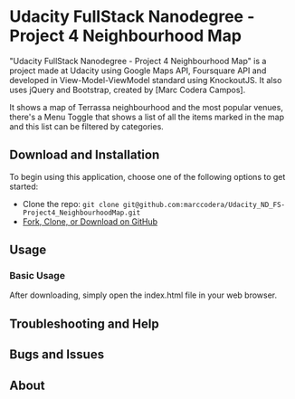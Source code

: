 # Udacity FullStack Nanodegree - Project 4 Neighbourhood Map

"Udacity FullStack Nanodegree - Project 4 Neighbourhood Map" is a project made at Udacity using Google Maps API, Foursquare API and developed in View-Model-ViewModel standard using KnockoutJS. It also uses jQuery and Bootstrap, created by [Marc Codera Campos].

It shows a map of Terrassa neighbourhood and the most popular venues, there's a Menu Toggle that shows a list of all the items marked in the map and this list can be filtered by categories.


## Download and Installation

To begin using this application, choose one of the following options to get started:
* Clone the repo: `git clone git@github.com:marccodera/Udacity_ND_FS-Project4_NeighbourhoodMap.git`
* [Fork, Clone, or Download on GitHub](git@github.com:marccodera/Udacity_ND_FS-Project4_NeighbourhoodMap.git)

## Usage

### Basic Usage

After downloading, simply open the index.html file in your web browser.

## Troubleshooting and Help



## Bugs and Issues


## About

